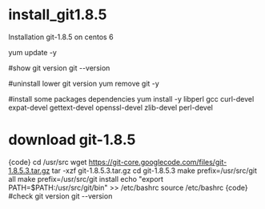 # install_git1.8.5
Installation git-1.8.5 on centos 6


yum update -y

#show git version
git --version

#uninstall lower git version
yum remove git -y

#install some packages dependencies
yum install -y libperl gcc curl-devel expat-devel gettext-devel openssl-devel zlib-devel perl-devel

# download git-1.8.5
{code}
cd /usr/src
wget https://git-core.googlecode.com/files/git-1.8.5.3.tar.gz
tar -xzf git-1.8.5.3.tar.gz
cd git-1.8.5.3
make prefix=/usr/src/git all
make prefix=/usr/src/git install
echo "export PATH=$PATH:/usr/src/git/bin" >> /etc/bashrc
source /etc/bashrc
{code}
#check git version
git --version


